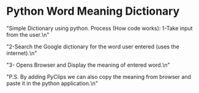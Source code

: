 # Python Word Meaning Dictionary

"Simple Dictionary using python. Process (How code works): 1-Take input from the user.\n"

"2-Search the Google dictionary for the word user entered (uses the internet).\n"

"3- Opens Browser and Display the meaning of entered word.\n"

"P.S. By adding PyClips we can also copy the meaning from browser and paste it in the python application.\n"

